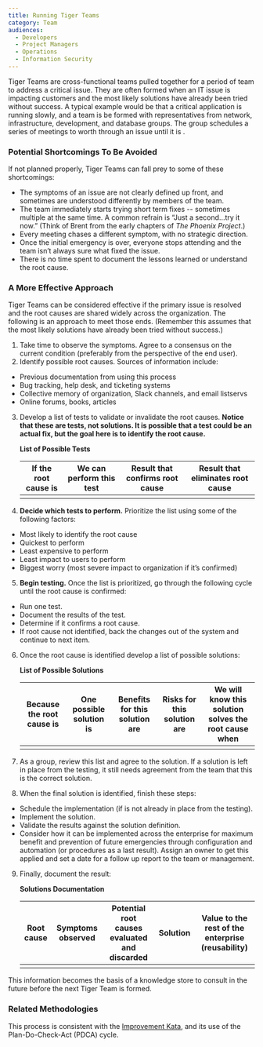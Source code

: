```yaml
---
title: Running Tiger Teams
category: Team
audiences:
  - Developers
  - Project Managers
  - Operations
  - Information Security
---
```


Tiger Teams are cross-functional teams pulled together for a period of team to address a critical issue. They are often formed when an IT issue is impacting customers and the most likely solutions have already been tried without success. A typical example would be that a critical application is running slowly, and a team is be formed with representatives from network, infrastructure, development, and database groups.  The group schedules a series of meetings to worth through an issue until it is .

### Potential Shortcomings To Be Avoided ###

If not planned properly, Tiger Teams can fall prey to some of these shortcomings:
* The symptoms of an issue are not clearly defined up front, and sometimes are understood differently by members of the team.
* The team immediately starts trying short term fixes -- sometimes multiple at the same time. A common refrain is “Just a second...try it now.” (Think of Brent from the early chapters of _The Phoenix Project_.)
* Every meeting chases a different symptom, with no strategic direction.
* Once the initial emergency is over, everyone stops attending and the team isn’t always sure what fixed the issue.
* There is no time spent to document the lessons learned or understand the root cause.

### A More Effective Approach ###

Tiger Teams can be considered effective if the primary issue is resolved and the root causes are shared widely across the organization. The following is an approach to meet those ends. (Remember this assumes that the most likely solutions have already been tried without success.)

1. Take time to observe the symptoms. Agree to a consensus on the current condition (preferably from the perspective of the end user).
2. Identify possible root causes. Sources of information include:
  * Previous documentation from using this process
  * Bug tracking, help desk, and ticketing systems
  * Collective memory of organization, Slack channels, and email listservs
  * Online forums, books, articles
3. Develop a list of tests to validate or invalidate the root causes. **Notice that these are tests, not solutions. It is possible that a test could be an actual fix, but the goal here is to identify the root cause.** 

      **List of Possible Tests**

    | If the root cause is | We can perform this test | Result that confirms root cause | Result that eliminates root cause| 
    | ---- | ----- | ----- | ------|
    | | | | 

4. **Decide which tests to perform.** Prioritize the list using some of the following factors:
  * Most likely to identify the root cause
  * Quickest to perform
  * Least expensive to perform
  * Least impact to users to perform
  * Biggest worry (most severe impact to organization if it’s confirmed)

5. **Begin testing.** Once the list is prioritized, go through the following cycle until the root cause is confirmed:
  * Run one test.
  * Document the results of the test.
  * Determine if it confirms a root cause.
  * If root cause not identified, back the changes out of the system and continue to next item.

6. Once the root cause is identified develop a list of possible solutions:

      **List of Possible Solutions**

    | Because the root cause is | One possible solution is | Benefits for this solution are| Risks for this solution are| We will know this solution solves the root cause when |
    | ---- | ----- | ----- | ------| ---- |
    | | | | |

7. As a group, review this list and agree to the solution. If a solution is left in place from the testing, it still needs agreement from the team that this is the correct solution. 

8. When the final solution is identified, finish these steps:
  * Schedule the implementation (if is not already in place from the testing).
  * Implement the solution.
  * Validate the results against the solution definition.
  * Consider how it can be implemented across the enterprise for maximum benefit and prevention of future emergencies through configuration and automation (or procedures as a last result). Assign an owner to get this applied and set a date for a follow up report to the team or management.

9. Finally, document the result:

    **Solutions Documentation**

    | Root cause | Symptoms observed | Potential root causes evaluated and discarded | Solution | Value to the rest of the enterprise (reusability) |
    | ---- | ----- | ----- | ------| ---- |
    | | | | |


This information becomes the basis of a knowledge store to consult in the future before the next Tiger Team is formed.

### Related Methodologies

This process is consistent with the [Improvement Kata](http://www.methodsandtools.com/archive/toyotakata.php), and its use of the Plan-Do-Check-Act (PDCA) cycle. 
 






